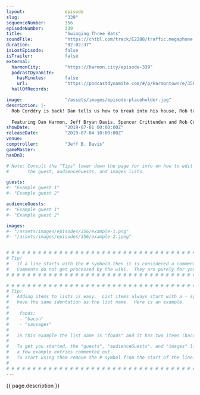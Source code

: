 ```yaml
---
layout:               episode
slug:                 "339"
sequenceNumber:       356
episodeNumber:        339
title:                "Swinging Three Bats"
soundFile:            "https://chtbl.com/track/E2288/traffic.megaphone.fm/STA8196637454.mp3"
duration:             "02:02:37"
isLostEpisode:        false
isTrailer:            false
external:
  harmonCity:         "https://harmon.city/episode-339"
  podcastDynamite:
    hasMinutes:       false
    url:              "https://podcastdynamite.com/#/p/Harmontown/e/356/339"
  hallOfRecords:      

image:                "/assets/images/episode-placeholder.jpg"
description: |-
  Rob Corddry is back! Dan tells us how to break into his house, Rob talks about his time at The Daily Show, and mountain lions do what they do.
  
  Featuring Dan Harmon, Jeff Bryan Davis, Spencer Crittenden and Rob Corddry.
showDate:             "2019-07-01 00:00:00Z"
releaseDate:          "2019-07-04 10:00:00Z"
venue:                
comptroller:          "Jeff B. Davis"
gameMaster:           
hasDnD:               

# Note: Consult the "Tips" lower down the page for info on how to edit
#       the guest, audienceGuests, and images lists.

guests:
#- "Example guest 1"
#- "Example guest 2"

audienceGuests:
#- "Example guest 1"
#- "Example guest 2"

images:
#- "/assets/images/episodes/356/example-1.png"
#- "/assets/images/episodes/356/example-2.jpeg"


# # # # # # # # # # # # # # # # # # # # # # # # # # # # # # # # # # # # # # # # # # # # #
# Tip!
#   If a line starts with the # symbold then it is considered a comment.
#   Comments do not get processed by the wiki.  They are purely for your information.
# # # # # # # # # # # # # # # # # # # # # # # # # # # # # # # # # # # # # # # # # # # # #

# # # # # # # # # # # # # # # # # # # # # # # # # # # # # # # # # # # # # # # # # # # # #
# Tip!
#   Adding items to lists is easy.  List items always start with a - symbol and have
#   have the same identation as the list name.  Here is an example.
#
#    foods:
#    - "bacon"
#    - "sausages"
#
#   In this example the list name is "foods" and it has two items (bacon, and sausages).
#
#   To get you started, the "guests", "audienceGuests", and "images" lists below have
#   a few example entries commented out.
#   To start using them remove the # symbol from the start of the line.
#
# # # # # # # # # # # # # # # # # # # # # # # # # # # # # # # # # # # # # # # # # # # # #
---
```


<!-- The episode description will be rendered here -->
{{ page.description }}

<!-- Add your content BELOW here -->
<!-- vvvvvvvvvvvvvvvvvvvvvvvvvvv -->




<!-- ^^^^^^^^^^^^^^^^^^^^^^^^^^^ -->
<!-- Add your content ABOVE here -->

<!-- The episode gallery will be rendered here -->